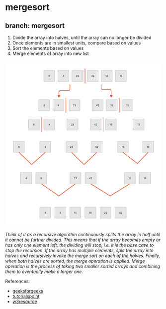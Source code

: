 # mergesort

## branch: mergesort

1. Divide the array into halves, until the array can no longer be divided
2. Once elements are in smallest units, compare based on values
3. Sort the elements based on values
4. Merge elements of array into new list

![merge sort](./mergesort.png)

*Think of it as a recursive algorithm continuously splits the array in half until it cannot be further divided. This means that if the array becomes empty or has only one element left, the dividing will stop, i.e. it is the base case to stop the recursion. If the array has multiple elements, split the array into halves and recursively invoke the merge sort on each of the halves. Finally, when both halves are sorted, the merge operation is applied. Merge operation is the process of taking two smaller sorted arrays and combining them to eventually make a larger one.*

References:

- [geeksforgeeks](https://www.geeksforgeeks.org/merge-sort/?ref=lbp)
- [tutorialspoint](https://www.tutorialspoint.com/how-to-implement-merge-sort-in-javascript)
- [w3resource](https://www.w3resource.com/javascript-exercises/searching-and-sorting-algorithm/searching-and-sorting-algorithm-exercise-2.php)

